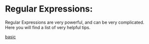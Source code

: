 # Regular Expressions:

Regular Expressions are very powerful, and can be very complicated.  
Here you will find a list of very helpful tips.

[basic](./basci.md)
